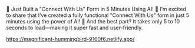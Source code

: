 🚀 Just Built a "Connect With Us" Form in 5 Minutes Using AI! 🤖
I’m excited to share that I’ve created a fully functional "Connect With Us" form in just 5 minutes using the power of AI! 🤯 And the best part? It takes only 5 to 10 seconds to load—making it super fast and user-friendly.

https://magnificent-hummingbird-9160f6.netlify.app/
